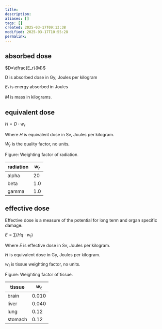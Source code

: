 ```yaml
---
title: 
description: 
aliases: []
tags: []
created: 2025-03-17T09:13:38
modified: 2025-03-17T10:55:28
permalink:
---
```


## absorbed dose

$D=\dfrac{E_r}{M}$

D is absorbed dose in Gy, Joules per kilogram

$E_r$ is energy absorbed in Joules

$M$ is mass in kilograms.

## equivalent dose

$H=D\cdot w_r$

Where $H$ is equivalent dose in Sv, Joules per kilogram.

$W_r$ is the quality factor, no units.

Figure: Weighting factor of radiation.

| radiation | $w_r$ |
| --------- | ----- |
| alpha     | 20    |
| beta      | 1.0   |
| gamma     | 1.0   |

## effective dose

Effective dose is a measure of the potential for long term and organ specific damage.

$E=\sum(Hq\cdot w_t)$

Where $E$ is effective dose in Sv, Joules per kilogram.

$H$ is equivalent dose in Gy, Joules per kilogram.

$w_t$ is tissue weighting factor, no units.

Figure: Weighting factor of tissue.

| tissue  | $w_t$ |
| ------- | ----- |
| brain   | 0.010 |
| liver   | 0.040 |
| lung    | 0.12  |
| stomach | 0.12  |

